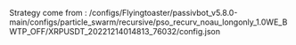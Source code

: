 Strategy come from : /configs/Flyingtoaster/passivbot_v5.8.0-main/configs/particle_swarm/recursive/pso_recurv_noau_longonly_1.0WE_BWTP_OFF/XRPUSDT_20221214014813_76032/config.json